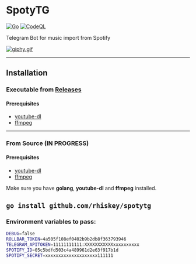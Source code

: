 # SpotyTG

[![Go](https://github.com/rhiskey/SpotyTG/actions/workflows/go.yml/badge.svg)](https://github.com/rhiskey/SpotyTG/actions/workflows/go.yml)
[![CodeQL](https://github.com/rhiskey/SpotyTG/actions/workflows/codeql.yml/badge.svg)](https://github.com/rhiskey/SpotyTG/actions/workflows/codeql.yml)

Telegram Bot for music import from Spotify

[![giphy.gif](https://media.giphy.com/media/PdK4aHlXmBmOvpPU04/giphy.gif)](https://media.giphy.com/media/PdK4aHlXmBmOvpPU04/giphy.gif)

---

## Installation

### Executable from [Releases](https://github.com/rhiskey/SpotyTG/releases)
#### Prerequisites

* [youtube-dl](http://ytdl-org.github.io/youtube-dl/download.html)
* [ffmpeg](https://ffmpeg.org/download.html)

___

### From Source (IN PROGRESS)
#### Prerequisites

* [youtube-dl](http://ytdl-org.github.io/youtube-dl/download.html)
* [ffmpeg](https://ffmpeg.org/download.html)

Make sure you have **golang**, **youtube-dl** and **ffmpeg** installed.

`go install github.com/rhiskey/spotytg`
---
### Environment variables to pass:
```bash
DEBUG=false 
ROLLBAR_TOKEN=4a505f108ef0402b9b2db8f363793946
TELEGRAM_APITOKEN=11111111111:XXXXXXXXXXXxxxxxxxxxx
SPOTIFY_ID=05c5bdfd503c4a489961d2e63f917b1d
SPOTIFY_SECRET=xxxxxxxxxxxxxxxxxxxx111111
```
